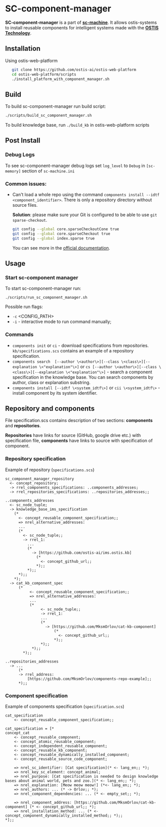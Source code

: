 # SC-component-manager

**SC-component-manager** is a part of [**sc-machine**](https://github.com/ostis-ai/sc-machine).
It allows ostis-systems to install reusable components for intelligent systems made with the [**OSTIS Technology**](https://github.com/ostis-ai/ostis-project).

## Installation

Using ostis-web-platform
```sh
   git clone https://github.com/ostis-ai/ostis-web-platform
   cd ostis-web-platform/scripts
   ./install_platform_with_component_manager.sh
```

## Build
To build sc-component-manager run build script:

```sh
./scripts/build_sc_component_manager.sh
```

To build knowledge base, run ```./build_kb``` in ostis-web-platform scripts

## Post Install

### Debug Logs
To see sc-component-manager debug logs set `log_level` to `Debug` in `[sc-memory]` section of `sc-machine.ini`

### Common issues:
- Can't load a whole repo using the command `components install --idtf <component_identifier>`. There is only a repository directory without source files.
  
  **Solution**: please make sure your Git is configured to be able to use `git sparse-checkout`.
  ```sh
  git config --global core.sparseCheckoutCone true
  git config --global core.sparseCheckout true
  git config --global index.sparse true
  ```
  You can see more in the [official documentation](https://git-scm.com/docs/git-sparse-checkout).

## Usage

### Start sc-component manager

To start sc-component-manager run:

``./scripts/run_sc_component_manager.sh``

Possible run flags:
- `-c` <CONFIG_PATH>
- `-i` - interactive mode to run command manually;

### Commands

- `components init` or `ci` - download specifications from repositories. `kb/specifications.scs` contains an example of a repository specification.
- `components search  [--author \<author\>][--class \<class\>][--explanation \<"explanation"\>]` or `cs [--author \<author\>][--class \<class\>][--explanation \<"explanation"\>]` - search a component specification in the knowledge base. You can search components by author, class or explanation substring.
- `components install [--idtf \<system_idtf\>]` or `cii \<system_idtf\>` - install component by its system identifier.

## Repository and components

File specification.scs contains description of two sections: **components** and **repositories**.

**Repositories** have links for source (GitHub, google drive etc.) with specification file, **components** have links to source with specification of component.

### Repository specification

Example of repository (`specifications.scs`)

```scs
sc_component_manager_repository
  <- concept_repository;
  -> rrel_components_specifications: ..components_addresses;
  -> rrel_repositories_specifications: ..repositories_addresses;;

..components_addresses
  <- sc_node_tuple;
  -> knowledge_base_ims_specification
    (*
      <- concept_reusable_component_specification;;
      => nrel_alternative_addresses:
      ...
      (*
        <- sc_node_tuple;;
        -> rrel_1:
          ... 
          (*
            -> [https://github.com/ostis-ai/ims.ostis.kb]
              (*
                <- concept_github_url;;
              *);;
          *);;
      *);;
    *);
  -> cat_kb_component_spec
      (*
           <- concept_reusable_component_specification;;
           => nrel_alternative_addresses:
           ...
           (*
                <- sc_node_tuple;;
                -> rrel_1:
                ...
                (*
                  -> [https://github.com/MksmOrlov/cat-kb-component]
                      (*
                        <- concept_github_url;;
                      *);;
                *);;
            *);;
        *);;

..repositories_addresses
  -> ... 
      (*
      -> rrel_address:
          [https://github.com/MksmOrlov/components-repo-example];;
      *);;
```

### Component specification

Example of components specification (`specification.scs`)

```scs
cat_specification
    <- concept_reusable_component_specification;;

cat_specification = [*
concept_cat
    <- concept_reusable_component;
    <- concept_atomic_reusable_component;
    <- concept_independent_reusable_component;
    <- concept_reusable_kb_component;
    <- concept_reusable_dynamically_installed_component;
    <- concept_reusable_source_code_component;

    => nrel_sc_identifier: [Cat specification](* <- lang_en;; *);
    => nrel_key_sc_element: concept_animal;
    => nrel_purpose: [Cat specification is needed to design knowledge bases about animal world, pets and zoo.](* <- lang_en;; *);
    => nrel_explanation: [Meow meow meow!] (*<- lang_en;; *);
    => nrel_authors: ... (* -> Orlov;; *);
    => nrel_component_dependencies: ... (* <- empty_set;; *);

    => nrel_component_address: [https://github.com/MksmOrlov/cat-kb-component] (* <- concept_github_url;; *);
    => nrel_installation_method: ... (* <- concept_component_dynamically_installed_method;; *);;
*];;
```
